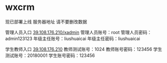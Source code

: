 # wxcrm
现已部署上线 服务器地址
请不要删改数据

管理人员入口
[39.108.176.210/xadmin](39.108.176.210/xadmin)
管理人员账号：root
管理人员密码：admin123123
年级主任账号：liushuaicai
年级主任密码：liushuaicai

学生教师入口
[39.108.176.210](39.108.176.210)
教师测试账号：1024
教师账号密码：123456
学生测试账号：20180001
学生账号密码：123456
